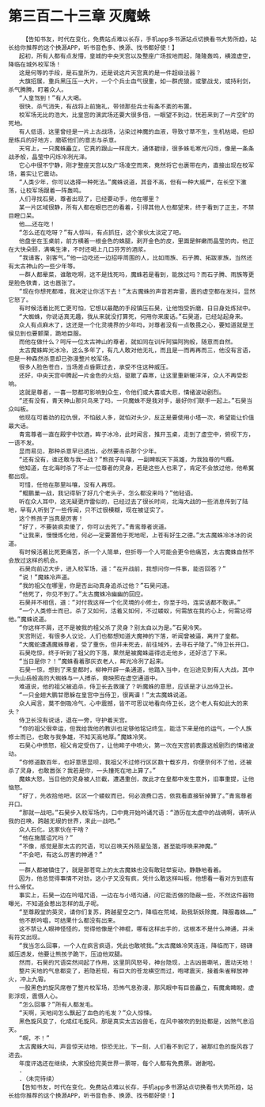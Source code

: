 # 第三百二十三章 灭魔蛛
        【告知书友，时代在变化，免费站点难以长存，手机app多书源站点切换看书大势所趋，站长给你推荐的这个换源APP，听书音色多、换源、找书都好使！】
       起初，所有人都有点发懵，皇城的中央天宫以及整座广场拔地而起，隆隆轰鸣，横渡虚空，降临在城外校军场！
       这是何等的手段，是石皇所为，还是说这片天宫真的是一件超级法器？
       大旗招展，重兵黑压压一大片，一个个兵士血气很重，如一群虎狼，或擎战戈，或持利剑，杀气腾腾，盯着众人。
       “人皇驾到！”有人大喝。
       很快，杀气消失，有战将上前施礼，带领那些兵士有条不紊的布置。
       校军场无比的浩大，比皇宫的演武场还要大很多倍，一眼望不到边，恍若来到了一片空旷的死地。
       有人低语，这里曾经是一片上古战场，沾染过神魔的血液，导致寸草不生，生机枯竭，但却是练兵的好地方，磨砺他们的意志与杀意。
       天穹上，一只魔蛛矗立，它真的跟山一样庞大，通体碧绿，很多蛛毛寒光闪烁，像是一条条战矛般，晶莹中闪烁冷冽光泽。
       它心中很不宁静，刚才整座天宫以及广场凌空而来，竟然将它也裹带在内，直接出现在校军场，着实让它震动。
       “人类少年，你可以选择一种死法。”魔蛛说道，其音不高，但有一种大威严，在长空下激荡，让校军场跟着一阵轰鸣。
       人们寻找石昊，尊者出现了，已经要动手，他在哪里？
       某一片区域很静，所有人都在眼巴巴的看着，引得其他人也都望来，终于看到了正主，不禁目瞪口呆。
       他……还在吃！
       “怎么还在吃呀？”有人惊叫，有点抓狂，这个家伙太淡定了吧。
       他盘坐在玉桌前，前方横着一根金色的蛛腿，剥开金色的皮，里面是鲜嫩而晶莹的肉，他正在大快朵颐，满嘴生津，不时还喝上几口芬芳的酒浆。
       “我请客，别客气。”他一边吃还一边招呼周围的人，比如雨族、石子腾、拓跋家族，当然还有太古神山的一些少年等。
       一群人都晕菜，谁敢吃啊，这不是找死吗，魔蛛若是看到，能放过吗？而石子腾、雨族等更是脸色铁青，这也嚣张了。
       “现在你想死都难，我决定让你活下去！”太古魔蛛的声音若奔雷，震的虚空都在发抖，显然它怒了。
       有时候活着比死亡更可怕，它想以最酷的手段镇压石昊，让他饱受折磨，日日身处炼狱中。
       “大蜘蛛，你说话真无趣，我从来就没打算死，何用你来废话。”石昊道，已经站起身来。
       众人有点麻木了，这还是一个化灵境界的少年吗，对尊者没有一点敬畏之心，要知道就是王侯见到也要颤栗，跪地臣服。
       而他在做什么？呵斥一位太古神山的尊者，就如同在训斥阿猫阿狗般，随意而自然。
       太古魔蛛眸光冰冷，这么多年了，有几人敢对他无礼，而且是一而再再而三，他没有言语，但是一种森然杀意却已弥漫整片校军场。
       很多人脸色苍白，当场差点昏厥过去，承受不住这种威压。
       还好，中央天宫中腾起一片金色的火焰，驱散了森寒，让这里重新暖洋洋，众人不再受影响。
       这就是尊者，一喜一怒都可影响到众生，令他们或大喜或大悲，情绪波动剧烈。
       “还有没有，青天神山那只鸟来了吗，一只魔蛛不是我对手，最好你们联手一起上。”石昊当众叫板。
       他现在可着劲的拉仇恨，不怕敌人多，就怕对头少，反正是要使用小塔一次，希望能让价值最大话。
       青鸾尊者一直在殿宇中饮酒，眸子冰冷，此时闻言，推开玉桌，走到了虚空中，俯视下方，一语不发。
       显而易见，那种杀意早已透出，必然要击杀那个少年。
       “还有没有，谁还敢与我一战？”熊孩子叫嚷，一副睥睨天下英雄，为我独尊的气概。
       他知道，在北海时杀了不止一位尊者的灵身，若是这些人也来了，肯定不会放过他，他希冀都出现。
       可惜，任他在那里叫嚷，没有人再现。
       “鲲鹏巢一战，我记得斩了好几个老头子，怎么都没来吗？”他轻语。
       听在众人耳中，这无疑更炸雷似的，已经过去了很长时间，北海大战的一些消息传到了陆地，早有人听到了一些传闻，只不过很模糊，现在被证实了。
       这个熊孩子当真是厉害！
       “好了，不要装疯卖傻了，你可以去死了。”青鸾尊者说道。
       “让我来，慢慢炼化他，何必一定要置他于死地呢，上苍有好生之德。”太古魔蛛冷冰冰的说道。
       有时候活着比死更痛苦，杀一个人简单，但折辱一个人可能会更令他痛苦，太古魔蛛自然不会放过这样的机会。
       石昊向前迈大步，进入校军场，道：“在开战前，我想问你一件事，能否回答？”
       “说！”魔蛛冷声道。
       “我的祖父在哪里，你是否出动真身追杀过他？”石昊问道。
       “他死了，你见不到了。”太古魔蛛冷幽幽的回应。
       石昊并不相信，道：“对付我这样一个化灵境的小修士，你至于吗，连实话都不敢讲。”
       “一个人类修士而已，杀了又如何，活着又如何，不过蝼蚁，何需放在我的心上，何需记得他。”魔蛛说道。
       “你这样不屑，还不是被我的祖父杀了灵身？别太自以为是。”石昊冷笑。
       天宫附近，有很多人议论，人们也都想知道大魔神的下落，听闻曾被逼，离开了皇都。
       “大魔蛇遭遇魔蛛尊者，受了重伤，但并未死去，前往域外，去寻石子陵了。”侍卫长开口。
       石昊吃惊，终于听到了祖父的下落，果然是被魔蛛逼得远走他乡，还好活了下来。
       “当日是你？！”魔蛛看着那灰衣老人，眸光冷冽了起来。
       石昊一惊，想到了来皇都时，柳神开辟一条通道，他踏入当中，在沿途见到有人大战，其中一头山岳般高的大蜘蛛与一人搏杀，竟映照在虚空通道中。
       难道说，他的祖父被追杀，侍卫长去救援了？听魔蛛的意思，应该是才认出侍卫长。
       “一只金翅大鹏甘愿躲在皇宫中当侍卫，很离谱！”太古魔蛛说道。
       众人闻言，莫不倒吸冷气，心中震撼，皆不可思议地看向侍卫长，这个老人有如此大的来头？
       侍卫长没有说话，退在一旁，守护着天宫。
       “你的祖父很幸运，但我给我他的教训也足够他铭记终生，能活下来是他的运气，一个人族修士而已，也敢与我争雄，不知天高地厚。”魔蛛冷笑。
       石昊心中愤怒，祖父肯定受伤了，让他眸子中喷火，第一次在天宫前表露这般剧烈的情绪波动。
       “你修道数百年，也好意思显呗，我祖父不过修行区区数十载岁月，你便奈何不了他，还被杀了灵身，也敢嚣张？我若是你，一头撞死在地上算了。”
       魔蛛大怒，当日他的灵身被人拦截，遭遇重创，故此才在皇都中发生意外，旧事重提，让他恼怒。
       “好了，先收拾他吧，区区一个蝼蚁而已，何必浪费口舌，依我看直接斩掉算了。”青鸾尊者开口。
       “那就一战吧。”石昊步入校军场内，口中竟开始吟诵咒语：“游历在太虚中的战魂啊，请听从我的召唤，跨越无垠的世界，来此一战吧。”
       众人石化，这家伙在干啥？
       “他在施展诅咒吗？”
       “不像，感觉是那太古的咒语，可以召唤天外陨星坠落，甚至能呼唤来神魔。”
       “不会吧，有这么厉害的神通？”
       ……
       一群人都被镇住了，就是那苍穹上的太古魔蛛也没有敢轻举妄动，静静地看着。
       因为，他总觉得事情不对劲，这小子又没有疯，凭什么敢这样叫板，他想看一看对方到底有什么倚仗。
       事实上，石昊一边在吟唱咒语，一边在与小塔沟通，问它能否做的隐蔽一些，不然这件器物曝光，不知道会惹出怎样的乱子呢。
       “至尊殿堂的英灵，请你们复苏，跨越星空之门，降临在荒域，助我斩妖除魔，降服毒蛛……”
       他不断吟唱，可结果什么都没有出来。
       这不禁让人眼神怪怪的，觉得他像是个神棍，哪有这样出手的，这根本不是什么神通，并未有符文出现。
       “我当怎么回事，一个人在疯言疯语，凭此也敢唬我。”太古魔蛛冷笑连连，降临而下，磅礴威压透发，他要让熊孩子跪下，压迫他双腿。
       然而，石昊的咒语突然间起了作用，这里阴风怒号，神台隐现，上古凶兽嘶吼，震动天地！
       整片天地的气息都变了，若隐若现，有巨大的苍龙横空而过，咆哮震天，接着朱雀释放神火，冲上九霄。
       一股黑色的旋风席卷了整片校军场，恐怖气息弥漫，那风眼中有巨兽矗立，有魔禽睥睨，虚影浮现，震慑人心。
       “怎么回事？”所有人都发毛。
       “天啊，天地间怎么飘起了血色的毛发？”众人惊悚。
       黑色旋风变了，化成红毛旋风，那是真实太古凶兽毛，在风中被吹的到处都是，凶煞气息滔天。
       “啊，不！”
       太古魔蛛大叫，声音惊天动地，惊恐无比，下一刻，人们看不到它了，被那红色的旋风吞了进去。
       年度评选还在继续，大家投给完美世界一票呀，每个人都有免费票。谢谢啦。
       .
       .（未完待续）
       【告知书友，时代在变化，免费站点难以长存，手机app多书源站点切换看书大势所趋，站长给你推荐的这个换源APP，听书音色多、换源、找书都好使！】